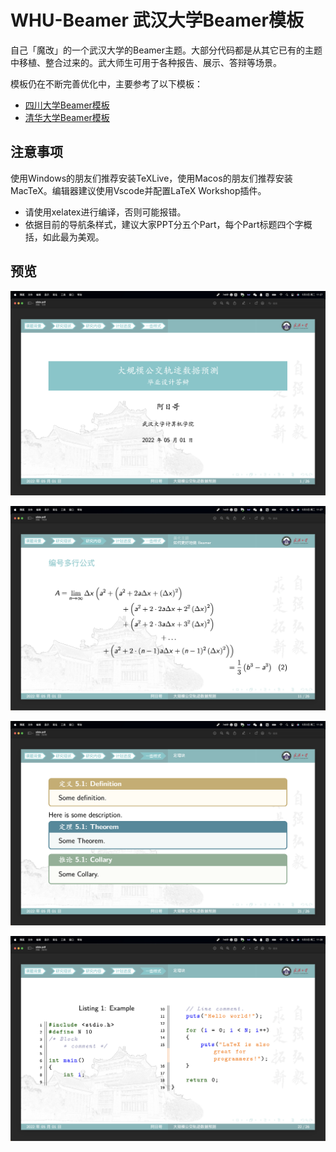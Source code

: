 # WHU-Beamer 武汉大学Beamer模板

自己「魔改」的一个武汉大学的Beamer主题。大部分代码都是从其它已有的主题中移植、整合过来的。武大师生可用于各种报告、展示、答辩等场景。

模板仍在不断完善优化中，主要参考了以下模板：
- [四川大学Beamer模板](https://github.com/FvNCCR228/SCU_Beamer_Slide-demo)
- [清华大学Beamer模板](https://github.com/tuna/THU-Beamer-Theme/)

## 注意事项

使用Windows的朋友们推荐安装TeXLive，使用Macos的朋友们推荐安装MacTeX。编辑器建议使用Vscode并配置LaTeX Workshop插件。
- 请使用xelatex进行编译，否则可能报错。
- 依据目前的导航条样式，建议大家PPT分五个Part，每个Part标题四个字概括，如此最为美观。


## 预览

![预览图1](preview/beamer-screenshot-1.png)

![预览图2](preview/beamer-screenshot-2.png)

![预览图3](preview/beamer-screenshot-3.png)

![预览图4](preview/beamer-screenshot-4.png)